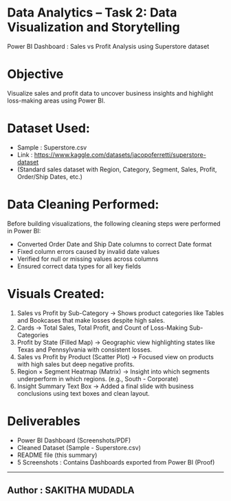 # Data Analytics – Task 2: Data Visualization and Storytelling
Power BI Dashboard : Sales vs Profit Analysis using Superstore dataset


# Objective
Visualize sales and profit data to uncover business insights and highlight loss-making areas using Power BI.

# Dataset Used:
- Sample : Superstore.csv
- Link : https://www.kaggle.com/datasets/jacopoferretti/superstore-dataset
- (Standard sales dataset with Region, Category, Segment, Sales, Profit, Order/Ship Dates, etc.)

# Data Cleaning Performed:
Before building visualizations, the following cleaning steps were performed in Power BI:
- Converted Order Date and Ship Date columns to correct Date format
- Fixed column errors caused by invalid date values
- Verified for null or missing values across columns
- Ensured correct data types for all key fields


# Visuals Created:
1. Sales vs Profit by Sub-Category
→ Shows product categories like Tables and Bookcases that make losses despite high sales.
2. Cards
→ Total Sales, Total Profit, and Count of Loss-Making Sub-Categories
3. Profit by State (Filled Map)
→ Geographic view highlighting states like Texas and Pennsylvania with consistent losses.
4. Sales vs Profit by Product (Scatter Plot)
→ Focused view on products with high sales but deep negative profits.
5. Region × Segment Heatmap (Matrix)
→ Insight into which segments underperform in which regions. (e.g., South - Corporate)
6. Insight Summary Text Box
→ Added a final slide with business conclusions using text boxes and clean layout.


# Deliverables
- Power BI Dashboard (Screenshots/PDF)
- Cleaned Dataset (Sample - Superstore.csv)
- README file (this summary)
- 5 Screenshots : Contains Dashboards exported from Power BI (Proof)

---

## Author : SAKITHA MUDADLA
